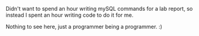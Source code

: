 Didn't want to spend an hour writing mySQL commands for a lab report, so instead I spent an hour writing code to do it for me.


Nothing to see here, just a programmer being a programmer. :)
